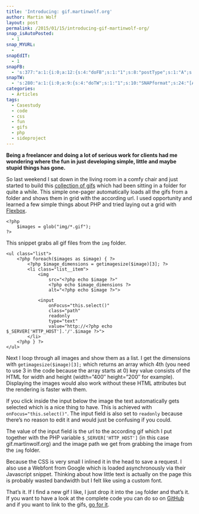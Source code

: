 ```yaml
---
title: 'Introducing: gif.martinwolf.org'
author: Martin Wolf
layout: post
permalink: /2015/01/15/introducing-gif-martinwolf-org/
snap_isAutoPosted:
  - 1
snap_MYURL:
  - 
snapEdIT:
  - 1
snapFB:
  - 's:377:"a:1:{i:0;a:12:{s:4:"doFB";s:1:"1";s:8:"postType";s:1:"A";s:10:"AttachPost";s:1:"2";s:10:"SNAPformat";s:35:"New post on MartinWolf.org: %TITLE%";s:9:"isAutoImg";s:1:"A";s:8:"imgToUse";s:0:"";s:9:"isAutoURL";s:1:"A";s:8:"urlToUse";s:0:"";s:11:"isPrePosted";s:1:"1";s:8:"isPosted";s:1:"1";s:4:"pgID";s:31:"711305895599362_834165666646717";s:5:"pDate";s:19:"2015-01-15 10:57:40";}}";'
snapTW:
  - 's:280:"a:1:{i:0;a:9:{s:4:"doTW";s:1:"1";s:10:"SNAPformat";s:24:"[Article] %TITLE%: %URL%";s:8:"attchImg";s:1:"0";s:9:"isAutoImg";s:1:"A";s:8:"imgToUse";s:0:"";s:11:"isPrePosted";s:1:"1";s:8:"isPosted";s:1:"1";s:4:"pgID";s:18:"555680212034539520";s:5:"pDate";s:19:"2015-01-15 10:57:41";}}";'
categories:
  - Articles
tags:
  - Casestudy
  - code
  - css
  - fun
  - gifs
  - php
  - sideproject
---
```

**Being a freelancer and doing a lot of serious work for clients had me wondering where the fun in just developing simple, little and maybe stupid things has gone.**

So last weekend I sat down in the living room in a comfy chair and just started to build this [collection of gifs][1] which had been sitting in a folder for quite a while. This simple one-pager automatically loads all the gifs from a folder and shows them in grid with the according url. I used opportunity and learned a few simple things about PHP and tried laying out a grid with [Flexbox][2].

<!--more-->

<pre><code class="lang-php" >&lt;?php
    $images = glob("img/*.gif");
?&gt;</code></pre>

This snippet grabs all gif files from the `img` folder.

<pre><code class="lang-php" >&lt;ul class="list"&gt;
    &lt;?php foreach($images as $image) { ?&gt;
        &lt;?php $image_dimensions = getimagesize($image)[3]; ?&gt;
        &lt;li class="list__item"&gt;
            &lt;img
                src="&lt;?php echo $image ?&gt;"
                &lt;?php echo $image_dimensions ?&gt;
                alt="&lt;?php echo $image ?&gt;"&gt;

            &lt;input
                onFocus="this.select()"
                class="path"
                readonly
                type="text"
                value="http://&lt;?php echo $_SERVER['HTTP_HOST'].'/'.$image ?&gt;"&gt;
        &lt;/li&gt;
    &lt;?php } ?&gt;
&lt;/ul&gt;</code></pre>

Next I loop through all images and show them as a list. I get the dimensions with `getimagesize($image)[3];` which returns an array which 4th (you need to use 3 in the code because the array starts at 0) key value consists of the HTML for width and height (width=&#8221;400&#8243; height=&#8221;200&#8243; for example). Displaying the images would also work without these HTML attributes but the rendering is faster with them.

If you click inside the input below the image the text automatically gets selected which is a nice thing to have. This is achieved with `onFocus="this.select()"`. The input field is also set to `readonly` because there&#8217;s no reason to edit it and would just be confusing if you could.

The value of the input field is the url to the according gif which I put together with the PHP variable `$_SERVER['HTTP_HOST']` (in this case gif.martinwolf.org) and the image path we get from grabbing the image from the `img` folder.

Because the CSS is very small I inlined it in the head to save a request. I also use a Webfont from Google which is loaded asynchronously via their Javascript snippet. Thinking about how little text is actually on the page this is probably wasted bandwidth but I felt like using a custom font.

That&#8217;s it. If I find a new gif I like, I just drop it into the `img` folder and that&#8217;s it. If you want to have a look at the complete code you can do so on [GitHub][3] and if you want to link to the gifs, [go for it][1].

 [1]: http://gif.martinwolf.org
 [2]: http://css-tricks.com/snippets/css/a-guide-to-flexbox/
 [3]: https://github.com/martinwolf/gif.martinwolf.org